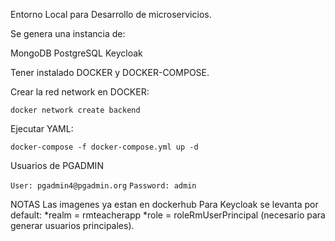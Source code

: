 Entorno Local para Desarrollo de microservicios.

Se genera una instancia de:

MongoDB
PostgreSQL
Keycloak

Tener instalado DOCKER y DOCKER-COMPOSE.

Crear la red network en DOCKER:

`docker network create backend`

Ejecutar YAML:

`docker-compose -f docker-compose.yml up -d`

Usuarios de PGADMIN

`User: pgadmin4@pgadmin.org`
`Password: admin`

NOTAS
Las imagenes ya estan en dockerhub
Para Keycloak se levanta por default:
*realm = rmteacherapp
*role = roleRmUserPrincipal (necesario para generar usuarios principales).

